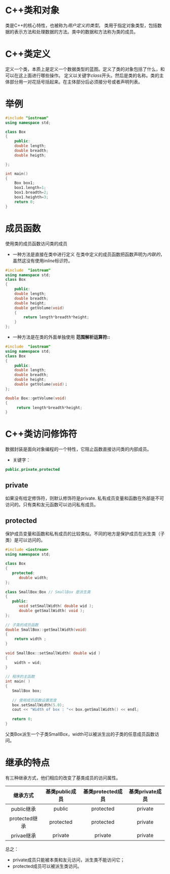 # C++类和对象
类是C++的核心特性，也被称为*用户定义的类型*。
类用于指定对象类型，包括数据的表示方法和处理数据的方法。类中的数据和方法称为类的成员。

# C++类定义
定义一个类，本质上是定义一个数据类型的蓝图。定义了类的对象包括了什么，和可以在这上面进行哪些操作。
定义以关键字*class*开头。然后是类的名称。类的主体部分用一对花括号括起来。在主体部分后必须接分号或者声明列表。

# 举例
```c++
#include "iostream"
using namespace std;

class Box
{
    public:
    double length;
    double breadth;
    double heigth;

};

int main()
{
    Box box1;
    box1.length=1;
    box1.breadth=2;
    box1.heighth=3;
    return 0;
}
```

# 成员函数
使用类的成员函数访问类的成员
* 一种方法是直接在类中进行定义
在类中定义的成员函数把函数声明为*内联的*，虽然这没有使用*inline*标识符。
```c++
#include  "iostream"
using namespace std;
class Box
{
    public:
    double length;
    double breadth;
    double height;
    double getVolume(void)
    {
        return length*breadth*height;
    }
};
```
* 一种方法是在类的外面单独使用 **范围解析运算符::** 
```c++
#include  "iostream"
using namespace std;
class Box
{
    public:
    double length;
    double breadth;
    double height;
    double getVolume(void)；
};

double Box::getVolume(void)
{
     return length*breadth*height;
}
```

# C++类访问修饰符
数据封装是面向对象编程的一个特性，它阻止函数直接访问类的内部成员。
* 关键字：
```c++
public,private,protected
```
## private
如果没有给定修饰符，则默认修饰符是private.
私有成员变量和函数在外部是不可访问的。只有类和友元函数可以访问私有成员。

## protected
保护成员变量和函数和私有成员的比较类似。不同的地方是保护成员在派生类（子类）是可以访问的。
```c++
#include <iostream>
using namespace std;
 
class Box
{
   protected:
      double width;
};
 
class SmallBox:Box // SmallBox 是派生类
{
   public:
      void setSmallWidth( double wid );
      double getSmallWidth( void );
};
 
// 子类的成员函数
double SmallBox::getSmallWidth(void)
{
    return width ;
}
 
void SmallBox::setSmallWidth( double wid )
{
    width = wid;
}
 
// 程序的主函数
int main( )
{
   SmallBox box;
 
   // 使用成员函数设置宽度
   box.setSmallWidth(5.0);
   cout << "Width of box : "<< box.getSmallWidth() << endl;
 
   return 0;
}
```
父类Box派生一个子类SmallBox，width可以被派生出的子类的任意成员函数访问。
# 继承的特点
有三种继承方式，他们相应的改变了基类成员的访问属性。

|继承方式|基类public成员|基类protected成员|基类private成员|
|:---:|:---:|:---:|:---:|
|public继承|public|protected|private|
|protected继承|protected|protected|private|
|privae继承|private|private|private|

总之：
* private成员只能被本类和友元访问，派生类不能访问它；
* protected成员可以被派生类访问。
